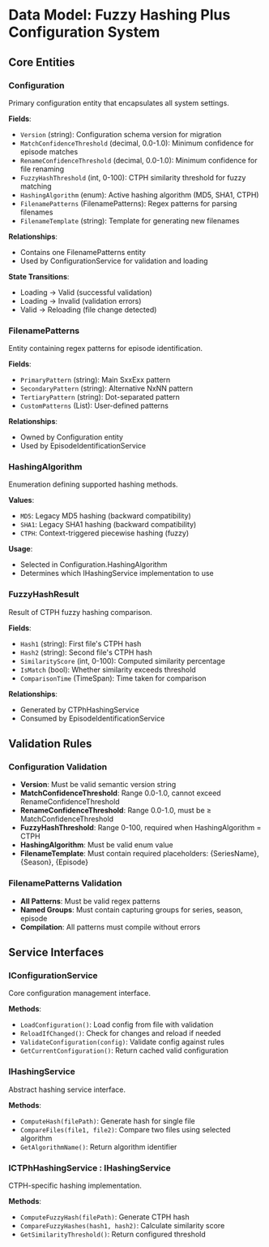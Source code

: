# Data Model: Fuzzy Hashing Plus Configuration System


## Core Entities


### Configuration


Primary configuration entity that encapsulates all system settings.

**Fields**:

- `Version` (string): Configuration schema version for migration
- `MatchConfidenceThreshold` (decimal, 0.0-1.0): Minimum confidence for episode matches
- `RenameConfidenceThreshold` (decimal, 0.0-1.0): Minimum confidence for file renaming
- `FuzzyHashThreshold` (int, 0-100): CTPH similarity threshold for fuzzy matching
- `HashingAlgorithm` (enum): Active hashing algorithm (MD5, SHA1, CTPH)
- `FilenamePatterns` (FilenamePatterns): Regex patterns for parsing filenames
- `FilenameTemplate` (string): Template for generating new filenames

**Relationships**:

- Contains one FilenamePatterns entity
- Used by ConfigurationService for validation and loading

**State Transitions**:

- Loading → Valid (successful validation)
- Loading → Invalid (validation errors)
- Valid → Reloading (file change detected)

### FilenamePatterns


Entity containing regex patterns for episode identification.

**Fields**:

- `PrimaryPattern` (string): Main SxxExx pattern
- `SecondaryPattern` (string): Alternative NxNN pattern
- `TertiaryPattern` (string): Dot-separated pattern
- `CustomPatterns` (List<string>): User-defined patterns

**Relationships**:

- Owned by Configuration entity
- Used by EpisodeIdentificationService

### HashingAlgorithm


Enumeration defining supported hashing methods.

**Values**:

- `MD5`: Legacy MD5 hashing (backward compatibility)
- `SHA1`: Legacy SHA1 hashing (backward compatibility)
- `CTPH`: Context-triggered piecewise hashing (fuzzy)

**Usage**:

- Selected in Configuration.HashingAlgorithm
- Determines which IHashingService implementation to use

### FuzzyHashResult


Result of CTPH fuzzy hashing comparison.

**Fields**:

- `Hash1` (string): First file's CTPH hash
- `Hash2` (string): Second file's CTPH hash
- `SimilarityScore` (int, 0-100): Computed similarity percentage
- `IsMatch` (bool): Whether similarity exceeds threshold
- `ComparisonTime` (TimeSpan): Time taken for comparison

**Relationships**:

- Generated by CTPhHashingService
- Consumed by EpisodeIdentificationService

## Validation Rules


### Configuration Validation


- **Version**: Must be valid semantic version string
- **MatchConfidenceThreshold**: Range 0.0-1.0, cannot exceed RenameConfidenceThreshold
- **RenameConfidenceThreshold**: Range 0.0-1.0, must be ≥ MatchConfidenceThreshold
- **FuzzyHashThreshold**: Range 0-100, required when HashingAlgorithm = CTPH
- **HashingAlgorithm**: Must be valid enum value
- **FilenameTemplate**: Must contain required placeholders: {SeriesName}, {Season}, {Episode}

### FilenamePatterns Validation


- **All Patterns**: Must be valid regex patterns
- **Named Groups**: Must contain capturing groups for series, season, episode
- **Compilation**: All patterns must compile without errors

## Service Interfaces


### IConfigurationService


Core configuration management interface.

**Methods**:

- `LoadConfiguration()`: Load config from file with validation
- `ReloadIfChanged()`: Check for changes and reload if needed
- `ValidateConfiguration(config)`: Validate config against rules
- `GetCurrentConfiguration()`: Return cached valid configuration

### IHashingService


Abstract hashing service interface.

**Methods**:

- `ComputeHash(filePath)`: Generate hash for single file
- `CompareFiles(file1, file2)`: Compare two files using selected algorithm
- `GetAlgorithmName()`: Return algorithm identifier

### ICTPhHashingService : IHashingService


CTPH-specific hashing implementation.

**Methods**:

- `ComputeFuzzyHash(filePath)`: Generate CTPH hash
- `CompareFuzzyHashes(hash1, hash2)`: Calculate similarity score
- `GetSimilarityThreshold()`: Return configured threshold
